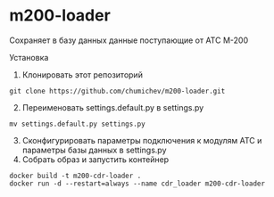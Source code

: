 # m200-loader

Сохраняет в базу данных данные поступающие от АТС М-200

Установка

1. Клонировать этот репозиторий
```git
git clone https://github.com/chumichev/m200-loader.git
```

2. Переименовать settings.default.py в settings.py
```shell
mv settings.default.py settings.py
```

3. Сконфигурировать параметры подключения к модулям АТС и параметры базы данных в settings.py
4. Собрать образ и запустить контейнер
```
docker build -t m200-cdr-loader .
docker run -d --restart=always --name cdr_loader m200-cdr-loader
```